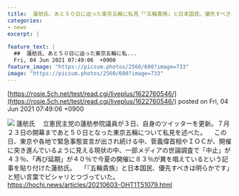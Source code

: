 ```yaml
---
title:  蓮舫氏、あと５０日に迫った東京五輪に私見「『五輪貴族』と日本国民、優先すべきは明らかです」  
categories:
- news
excerpt: |
  
feature_text: |
  ##  蓮舫氏、あと５０日に迫った東京五輪に私...
  Fri, 04 Jun 2021 07:49:06  +0900
feature_image: "https://picsum.photos/2560/600?image=733"
image: "https://picsum.photos/2560/600?image=733"
---
```


[https://rosie.5ch.net/test/read.cgi/liveplus/1622760546/](https://rosie.5ch.net/test/read.cgi/liveplus/1622760546/)
posted on Fri, 04 Jun 2021 07:49:06  +0900

<!--more-->

![](https://hochi.news/images/2021/06/03/20210603-OHT1I51110-T.jpg) 蓮舫氏 　立憲民主党の蓮舫参院議員が３日、自身のツイッターを更新。７月２３日の開幕まであと５０日となった東京五輪について私見を述べた。 　この日、東京や各地で緊急事態宣言が出され続ける中、菅義偉首相やＩＯＣが、開催に突き進んでいるように見える現状の中、一部メディアの世論調査で「中止」が４３％、「再び延期」が４０％で今夏の開催に８３％が異を唱えているという記事を貼り付けた蓮舫氏。 　「『五輪貴族』と日本国民、優先すべきは明らかです」と短い言葉でピシャリとつづっていた。 https://hochi.news/articles/20210603-OHT1T51079.html
